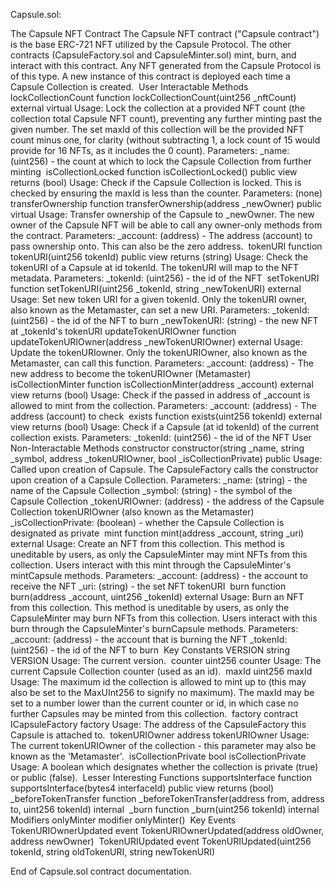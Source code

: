 Capsule.sol:

The Capsule NFT Contract
The Capsule NFT contract ("Capsule contract") is the base ERC-721 NFT utilized by the Capsule Protocol. The other contracts (CapsuleFactory.sol and CapsuleMinter.sol) mint, burn, and interact with this contract. Any NFT generated from the Capsule Protocol is of this type.
A new instance of this contract is deployed each time a Capsule Collection is created. 
​​
User Interactable Methods
lockCollectionCount
function lockCollectionCount(uint256 _nftCount) external virtual
Usage: Lock the collection at a provided NFT count (the collection total Capsule NFT count), preventing any further minting past the given number. The set maxId of this collection will be the provided NFT count minus one, for clarity (without subtracting 1, a lock count of 15 would provide for 16 NFTs, as it includes the 0 count).
Parameters:
_name: (uint256) - the count at which to lock the Capsule Collection from further minting
​
isCollectionLocked
function isCollectionLocked() public view returns (bool)
Usage: Check if the Capsule Collection is locked. This is checked by ensuring the maxId is less than the counter.
Parameters: (none)
​
transferOwnership
function transferOwnership(address _newOwner) public virtual
Usage: Transfer ownership of the Capsule to _newOwner. The new owner of the Capsule NFT will be able to call any owner-only methods from the contract.
Parameters:
_account: (address) - The address (account) to pass ownership onto. This can also be the zero address.
​
tokenURI
function tokenURI(uint256 tokenId) public view returns (string)
Usage: Check the tokenURI of a Capsule at id tokenId. The tokenURI will map to the NFT metadata.
Parameters:
_tokenId: (uint256) - the id of the NFT
​
setTokenURI
function setTokenURI(uint256 _tokenId, string _newTokenURI) external
Usage: Set new token URI for a given tokenId. Only the tokenURI owner, also known as the Metamaster, can set a new URI.
Parameters:
_tokenId: (uint256) - the id of the NFT to burn
_newTokenURI: (string) - the new NFT at _tokenId's tokenURI
​
updateTokenURIOwner
function updateTokenURIOwner(address _newTokenURIOwner) external
Usage: Update the tokenURIowner. Only the tokenURIOwner, also known as the Metamaster, can call this function.
Parameters:
_account: (address) - The new address to become the tokenURIOwner (Metamaster)
​
isCollectionMinter
function isCollectionMinter(address _account) external view returns (bool)
Usage: Check if the passed in address of _account is allowed to mint from the collection.
Parameters:
_account: (address) - The address (account) to check
​
exists
function exists(uint256 tokenId) external view returns (bool)
Usage: Check if a Capsule (at id tokenId) of the current collection exists.
Parameters:
_tokenId: (uint256) - the id of the NFT
​
User Non-Interactable Methods
constructor
constructor(string _name, string _symbol, address _tokenURIOwner, bool _isCollectionPrivate) public
Usage: Called upon creation of Capsule. The CapsuleFactory calls the constructor upon creation of a Capsule Collection.
Parameters:
_name: (string) - the name of the Capsule Collection
_symbol: (string) - the symbol of the Capsule Collection
_tokenURIOwner: (address) - the address of the Capsule Collection tokenURIOwner (also known as the Metamaster)
_isCollectionPrivate: (boolean) - whether the Capsule Collection is designated as private
​
mint
function mint(address _account, string _uri) external
Usage: Create an NFT from this collection. This method is uneditable by users, as only the CapsuleMinter may mint NFTs from this collection. Users interact with this mint through the CapsuleMinter's mintCapsule methods.
Parameters:
_account: (address) - the account to receive the NFT
_uri: (string) - the set NFT tokenURI
​
burn
function burn(address _account, uint256 _tokenId) external
Usage: Burn an NFT from this collection. This method is uneditable by users, as only the CapsuleMinter may burn NFTs from this collection. Users interact with this burn through the CapsuleMinter's burnCapsule methods.
Parameters:
_account: (address) - the account that is burning the NFT
_tokenId: (uint256) - the id of the NFT to burn
​
Key Constants
VERSION
string VERSION
Usage: The current version.
​
counter
uint256 counter
Usage: The current Capsule Collection counter (used as an id).
​
maxId
uint256 maxId
Usage: The maximum id the collection is allowed to mint up to (this may also be set to the MaxUInt256 to signify no maximum). The maxId may be set to a number lower than the current counter or id, in which case no further Capsules may be minted from this collection.
​
factory
contract ICapsuleFactory factory
Usage: The address of the CapsuleFactory this Capsule is attached to.
​
tokenURIOwner
address tokenURIOwner
Usage: The current tokenURIOwner of the collection - this parameter may also be known as the 'Metamaster'.
​
isCollectionPrivate
bool isCollectionPrivate
Usage: A boolean which designates whether the collection is private (true) or public (false).
​
Lesser Interesting Functions
supportsInterface
function supportsInterface(bytes4 interfaceId) public view returns (bool)
​
_beforeTokenTransfer
function _beforeTokenTransfer(address from, address to, uint256 tokenId) internal
​
_burn
function _burn(uint256 tokenId) internal
​
Modifiers
onlyMinter
modifier onlyMinter()
​
Key Events
TokenURIOwnerUpdated
event TokenURIOwnerUpdated(address oldOwner, address newOwner)
​
TokenURIUpdated
event TokenURIUpdated(uint256 tokenId, string oldTokenURI, string newTokenURI)

End of Capsule.sol contract documentation.